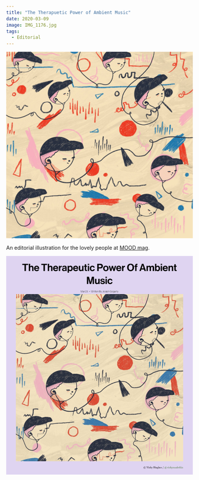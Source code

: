```yaml
---
title: "The Therapuetic Power of Ambient Music"
date: 2020-03-09
image: IMG_1176.jpg
tags:
  - Editorial
---
```


![Therapuetic power of ambient music](IMG_1176.jpg)

An editorial illustration for the lovely people at [MOOD mag](https://www.itsmoodmag.com/culture/ambient-music-mental-health).

![Therapuetic power of ambient music](ambient-insitu.png)
